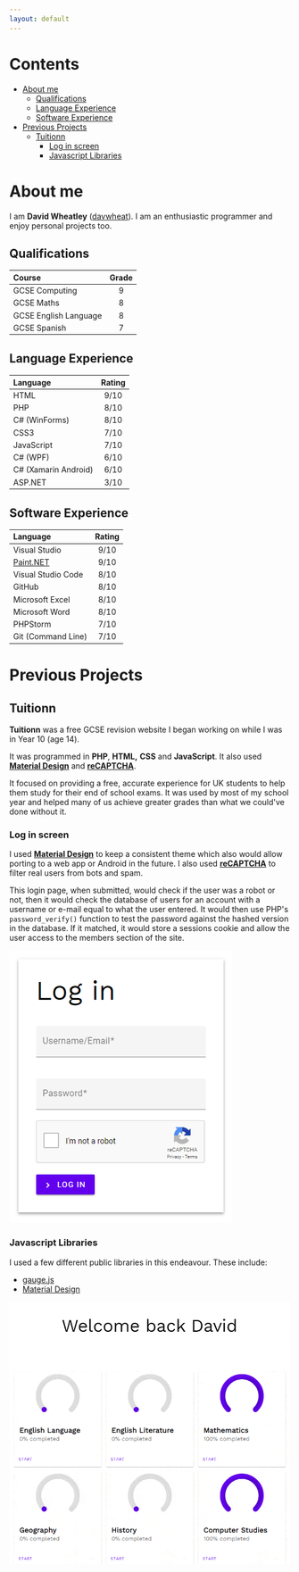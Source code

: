 ```yaml
---
layout: default
---
```


# Contents <!-- omit in toc -->

- [About me](#about-me)
  - [Qualifications](#qualifications)
  - [Language Experience](#language-experience)
  - [Software Experience](#software-experience)
- [Previous Projects](#previous-projects)
  - [Tuitionn](#tuitionn)
    - [Log in screen](#log-in-screen)
    - [Javascript Libraries](#javascript-libraries)

# About me

I am **David Wheatley** ([davwheat](https://www.github.com/davwheat)). I am an enthusiastic programmer and enjoy personal projects too.

## Qualifications

| Course                | Grade |
| :-------------------- | :---: |
| GCSE Computing        | 9     |
| GCSE Maths            | 8     |
| GCSE English Language | 8     |
| GCSE Spanish          | 7     |

## Language Experience

| Language             | Rating |
| :------------------- | :----: |
| HTML                 | 9/10   |
| PHP                  | 8/10   |
| C# (WinForms)        | 8/10   |
| CSS3                 | 7/10   |
| JavaScript           | 7/10   |
| C# (WPF)             | 6/10   |
| C# (Xamarin Android) | 6/10   |
| ASP.NET              | 3/10   |

## Software Experience

| Language                          | Rating |
| :-------------------------------- | :----: |
| Visual Studio                     | 9/10   |
| [Paint.NET](https://getpaint.net) | 9/10   |
| Visual Studio Code                | 8/10   |
| GitHub                            | 8/10   |
| Microsoft Excel                   | 8/10   |
| Microsoft Word                    | 8/10   |
| PHPStorm                          | 7/10   |
| Git (Command Line)                | 7/10   |

# Previous Projects

## Tuitionn

**Tuitionn** was a free GCSE revision website I began working on while I was in Year 10 (age 14).

It was programmed in **PHP**, **HTML,** **CSS** and **JavaScript**. It also used **[Material Design](https://material.io/develop/web/)** and **[reCAPTCHA](https://developers.google.com/recaptcha/)**.

It focused on providing a free, accurate experience for UK students to help them study for their end of school exams. It was used by most of my school year and helped many of us achieve greater grades than what we could've done without it.

### Log in screen

I used **[Material Design](https://material.io/develop/web/)** to keep a consistent theme which also would allow porting to a web app or Android in the future. I also used **[reCAPTCHA](https://developers.google.com/recaptcha/)** to filter real users from bots and spam.

This login page, when submitted, would check if the user was a robot or not, then it would check the database of users for an account with a username or e-mail equal to what the user entered. It would then use PHP's `password_verify()` function to test the password against the hashed version in the database. If it matched, it would store a sessions cookie and allow the user access to the members section of the site.

![Login Page](/assets/img/tuitionn/login.png)

### Javascript Libraries

I used a few different public libraries in this endeavour. These include:

- [gauge.js](https://github.com/bernii/gauge.js)
- [Material Design](https://github.com/material-components/material-components-web)

![Gauges](/assets/img/tuitionn/gauges.gif)